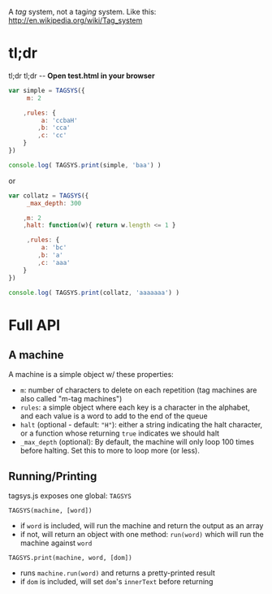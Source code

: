 A *tag* system, not a tag*ing* system.
Like this: http://en.wikipedia.org/wiki/Tag_system

tl;dr
====

tl;dr tl;dr -- **Open test.html in your browser**

```js
var simple = TAGSYS({
     m: 2

    ,rules: {
         a: 'ccbaH'
        ,b: 'cca'
        ,c: 'cc'
    }
})

console.log( TAGSYS.print(simple, 'baa') )
```

or

```js
var collatz = TAGSYS({
     _max_depth: 300

    ,m: 2 
    ,halt: function(w){ return w.length <= 1 }

     ,rules: {
         a: 'bc'
        ,b: 'a'
        ,c: 'aaa'
    }
})

console.log( TAGSYS.print(collatz, 'aaaaaaa') )
```


Full API
====

A machine
----
A machine is a simple object w/ these properties:

  * `m`: number of characters to delete on each repetition (tag machines are also called "m-tag machines")
  * `rules`: a simple object where each key is a character in the alphabet, and each value is a word to add to the end of the queue
  * `halt` (optional - default: `"H"`): either a string indicating the halt character, or a function whose returning `true` indicates we should halt
  * `_max_depth` (optional): By default, the machine will only loop 100 times before halting. Set this to more to loop more (or less).

Running/Printing
----
tagsys.js exposes one global: `TAGSYS`

`TAGSYS(machine, [word])` 

  * if `word` is included, will run the machine and return the output as an array
  * if not, will return an object with one method: `run(word)` which will run the machine against `word`


`TAGSYS.print(machine, word, [dom])`

  * runs `machine.run(word)` and returns a pretty-printed result
  * if `dom` is included, will set `dom`'s `innerText` before returning



